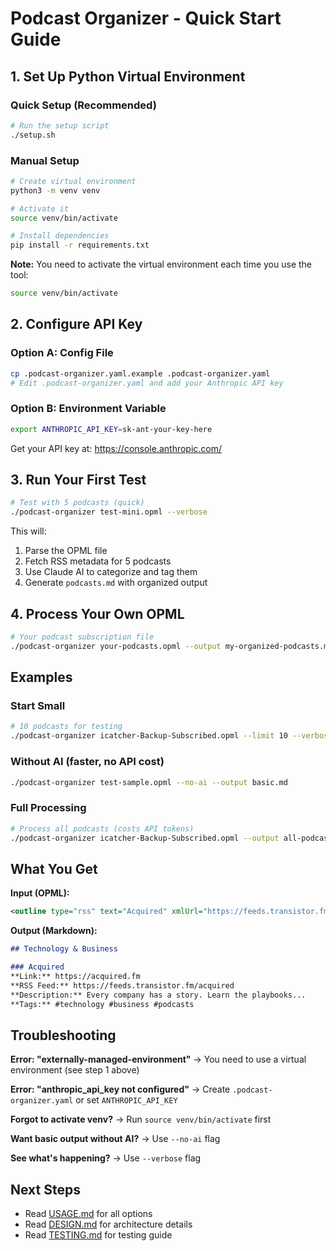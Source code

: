# Podcast Organizer - Quick Start Guide

## 1. Set Up Python Virtual Environment

### Quick Setup (Recommended)

```bash
# Run the setup script
./setup.sh
```

### Manual Setup

```bash
# Create virtual environment
python3 -m venv venv

# Activate it
source venv/bin/activate

# Install dependencies
pip install -r requirements.txt
```

**Note:** You need to activate the virtual environment each time you use the tool:
```bash
source venv/bin/activate
```

## 2. Configure API Key

### Option A: Config File
```bash
cp .podcast-organizer.yaml.example .podcast-organizer.yaml
# Edit .podcast-organizer.yaml and add your Anthropic API key
```

### Option B: Environment Variable
```bash
export ANTHROPIC_API_KEY=sk-ant-your-key-here
```

Get your API key at: https://console.anthropic.com/

## 3. Run Your First Test

```bash
# Test with 5 podcasts (quick)
./podcast-organizer test-mini.opml --verbose
```

This will:
1. Parse the OPML file
2. Fetch RSS metadata for 5 podcasts
3. Use Claude AI to categorize and tag them
4. Generate `podcasts.md` with organized output

## 4. Process Your Own OPML

```bash
# Your podcast subscription file
./podcast-organizer your-podcasts.opml --output my-organized-podcasts.md
```

## Examples

### Start Small
```bash
# 10 podcasts for testing
./podcast-organizer icatcher-Backup-Subscribed.opml --limit 10 --verbose
```

### Without AI (faster, no API cost)
```bash
./podcast-organizer test-sample.opml --no-ai --output basic.md
```

### Full Processing
```bash
# Process all podcasts (costs API tokens)
./podcast-organizer icatcher-Backup-Subscribed.opml --output all-podcasts.md
```

## What You Get

**Input (OPML):**
```xml
<outline type="rss" text="Acquired" xmlUrl="https://feeds.transistor.fm/acquired" />
```

**Output (Markdown):**
```markdown
## Technology & Business

### Acquired
**Link:** https://acquired.fm
**RSS Feed:** https://feeds.transistor.fm/acquired
**Description:** Every company has a story. Learn the playbooks...
**Tags:** #technology #business #podcasts
```

## Troubleshooting

**Error: "externally-managed-environment"**
→ You need to use a virtual environment (see step 1 above)

**Error: "anthropic_api_key not configured"**
→ Create `.podcast-organizer.yaml` or set `ANTHROPIC_API_KEY`

**Forgot to activate venv?**
→ Run `source venv/bin/activate` first

**Want basic output without AI?**
→ Use `--no-ai` flag

**See what's happening?**
→ Use `--verbose` flag

## Next Steps

- Read [USAGE.md](USAGE.md) for all options
- Read [DESIGN.md](DESIGN.md) for architecture details
- Read [TESTING.md](TESTING.md) for testing guide
